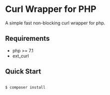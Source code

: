 # Curl Wrapper for PHP

A simple fast non-blocking curl wrapper for php.

## Requirements

- php >= 7.1
- ext_curl

## Quick Start

```console

$ composer install

```